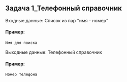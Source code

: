 ## Задача 1_Телефонный справочник
Входные данные:
Список из пар "имя - номер"

#### Пример:
```
Имя для поиска
```
Выходные данные:
Телефонный справочник
#### Пример:
```
Номер телефона
```